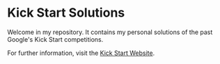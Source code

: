 # Kick Start Solutions
Welcome in my repository. It contains my personal solutions of the past Google's Kick Start competitions.

For further information, visit the [Kick Start Website](https://codingcompetitions.withgoogle.com/kickstart).